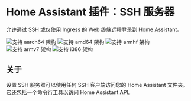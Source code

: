 # Home Assistant 插件：SSH 服务器

允许通过 SSH 或仅使用 Ingress 的 Web 终端远程登录到 Home Assistant。

![支持 aarch64 架构][aarch64-shield] ![支持 amd64 架构][amd64-shield] ![支持 armhf 架构][armhf-shield] ![支持 armv7 架构][armv7-shield] ![支持 i386 架构][i386-shield]

## 关于

设置 SSH 服务器可以使用任何 SSH 客户端访问您的 Home Assistant 文件夹。它还包括一个命令行工具以访问 Home Assistant API。


[aarch64-shield]: https://img.shields.io/badge/aarch64-yes-green.svg
[amd64-shield]: https://img.shields.io/badge/amd64-yes-green.svg
[armhf-shield]: https://img.shields.io/badge/armhf-yes-green.svg
[armv7-shield]: https://img.shields.io/badge/armv7-yes-green.svg
[i386-shield]: https://img.shields.io/badge/i386-yes-green.svg
